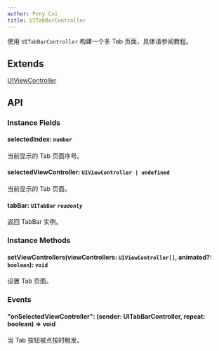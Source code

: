 ```yaml
---
author: Pony Cui
title: UITabBarController
---
```


使用 ```UITabBarController``` 构建一个多 Tab 页面，具体请参阅教程。

## Extends

[UIViewController](./api-uikit-uiviewcontroller.md)

## API

### Instance Fields

#### selectedIndex: `number`
当前显示的 Tab 页面序号。

#### selectedViewController: `UIViewController | undefined`
当前显示的 Tab 页面。

#### tabBar: `UITabBar` *`readonly`*
返回 TabBar 实例。

### Instance Methods

#### setViewControllers(viewControllers: `UIViewController[]`, animated?: `boolean`): `void`
设置 Tab 页面。

### Events

#### "onSelectedViewController": (sender: UITabBarController, repeat: boolean) => void
当 Tab 按钮被点按时触发。